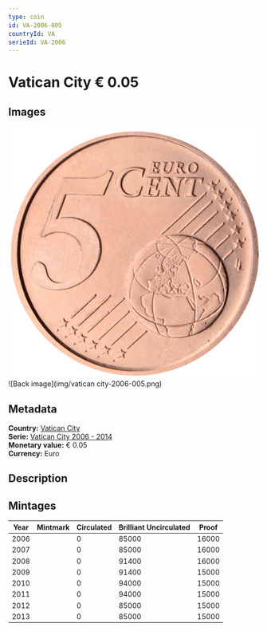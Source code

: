 ```yaml
---
type: coin
id: VA-2006-005
countryId: VA
serieId: VA-2006
---
```


# Vatican City € 0.05

## Images

![Front image](../../../img/common-2002-005.png) ![Back image](img/vatican city-2006-005.png)

## Metadata

**Country:** [Vatican City](../index.md)\
**Serie:** [Vatican City 2006 - 2014](index.md)\
**Monetary value:** € 0.05\
**Currency:** Euro

## Description


## Mintages

| Year | Mintmark | Circulated | Brilliant Uncirculated | Proof |
| ---- | -------- | ---------- | ---------------------- | ----- |
| 2006 |  | 0| 85000 | 16000 |
| 2007 |  | 0| 85000 | 16000 |
| 2008 |  | 0| 91400 | 16000 |
| 2009 |  | 0| 91400 | 15000 |
| 2010 |  | 0| 94000 | 15000 |
| 2011 |  | 0| 94000 | 15000 |
| 2012 |  | 0| 85000 | 15000 |
| 2013 |  | 0| 85000 | 15000 |
